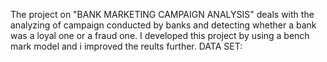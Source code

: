 The project on "BANK MARKETING CAMPAIGN ANALYSIS" deals with the analyzing of campaign conducted by banks and detecting whether a bank was a loyal one or a fraud one.
I developed this project by using a bench mark model and i improved the reults further.
DATA SET:
